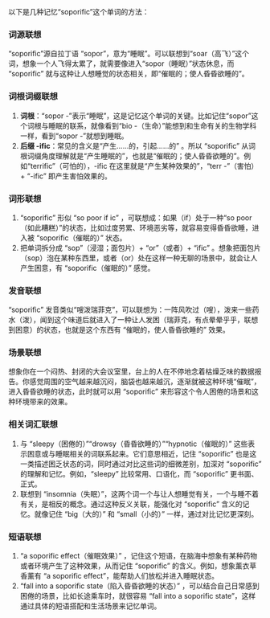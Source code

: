 以下是几种记忆“soporific”这个单词的方法：

### 词源联想
“soporific”源自拉丁语 “sopor”，意为“睡眠”。可以联想到“soar（高飞）”这个词，想象一个人飞得太累了，就需要像进入“sopor（睡眠）”状态休息，而 “soporific” 就与这种让人想睡觉的状态相关，即“催眠的；使人昏昏欲睡的”。

### 词根词缀联想
1. **词根**：“sopor -”表示“睡眠”，这是记忆这个单词的关键。比如记住“sopor”这个词根与睡眠的联系，就像看到“bio -（生命）”能想到和生命有关的生物学科一样，看到“sopor -”就想到睡眠。
2. **后缀 -ific**：常见的含义是“产生……的，引起……的” 。所以 “soporific” 从词根词缀角度理解就是“产生睡眠的”，也就是“催眠的；使人昏昏欲睡的”。例如“terrific”（可怕的），-ific 在这里就是“产生某种效果的”，“terr -”（害怕） + “-ific” 即产生害怕效果的。

### 词形联想
1. “soporific” 形似 “so poor if ic” ，可联想成：如果（if）处于一种“so poor（如此糟糕）”的状态，比如过度劳累、环境恶劣等，就容易变得昏昏欲睡，进入被 “soporific（催眠的）” 状态。
2. 把单词拆分成 “sop”（浸湿；面包片）+ “or”（或者）+ “ific” 。想象把面包片（sop）泡在某种东西里，或者（or）处在这样一种无聊的场景中，就会让人产生困意，有 “soporific（催眠的）” 感觉。

### 发音联想
“soporific” 发音类似“嗖泼瑞菲克”，可以联想为：一阵风吹过（嗖），泼来一些药水（泼），闻到这个味道后就进入了一种让人发困（瑞菲克，有点晕晕乎乎，联想到困意）的状态，也就是这个东西有 “催眠的，使人昏昏欲睡的” 效果。

### 场景联想
想象你在一个闷热、封闭的大会议室里，台上的人在不停地念着枯燥乏味的数据报告。你感觉周围的空气越来越沉闷，脑袋也越来越沉，逐渐就被这种环境“催眠”，进入昏昏欲睡的状态，此时就可以用 “soporific” 来形容这个令人困倦的场景和这种环境带来的效果。

### 相关词汇联想
1. 与 “sleepy（困倦的）”“drowsy（昏昏欲睡的）”“hypnotic（催眠的）” 这些表示困意或与睡眠相关的词联系起来。它们意思相近，记住 “soporific” 也是这一类描述困乏状态的词，同时通过对比这些词的细微差别，加深对 “soporific” 的理解和记忆。例如，“sleepy” 比较常用、口语化，而 “soporific” 更书面、正式。
2. 联想到 “insomnia（失眠）”，这两个词一个与让人想睡觉有关，一个与睡不着有关，是相反的概念。通过这种反义关联，能强化对 “soporific” 含义的记忆。就像记住 “big（大的）” 和 “small（小的）” 一样，通过对比记忆更深刻。

### 短语联想
1. “a soporific effect（催眠效果）” ，记住这个短语，在脑海中想象有某种药物或者环境产生了这种效果，从而记住 “soporific” 的含义。例如，想象薰衣草香薰有 “a soporific effect”，能帮助人们放松并进入睡眠状态。
2. “fall into a soporific state（陷入昏昏欲睡的状态）” ，可以结合自己日常感到困倦的场景，比如长途乘车时，就很容易 “fall into a soporific state”，这样通过具体的短语搭配和生活场景来记忆单词。 